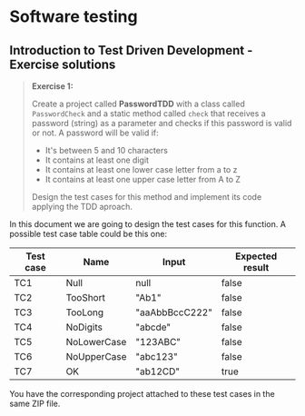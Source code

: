 # Software testing

## Introduction to Test Driven Development - Exercise solutions

> **Exercise 1:** 
> 
> Create a project called **PasswordTDD** with a class called `PasswordCheck` and a static method called `check` that receives a password (string) as a parameter and checks if this password is valid or not. A password will be valid if:
>
> * It's between 5 and 10 characters
> * It contains at least one digit
> * It contains at least one lower case letter from a to z
> * It contains at least one upper case letter from A to Z
> 
> Design the test cases for this method and implement its code applying the TDD aproach.

In this document we are going to design the test cases for this function. A possible test case table could be this one:

|Test case|Name|Input|Expected result|
|---|---|---|---|
|TC1|Null|null|false|
|TC2|TooShort|"Ab1"|false|
|TC3|TooLong|"aaAbbBccC222"|false|
|TC4|NoDigits|"abcde"|false|
|TC5|NoLowerCase|"123ABC"|false|
|TC6|NoUpperCase|"abc123"|false|
|TC7|OK|"ab12CD"|true|

You have the corresponding project attached to these test cases in the same ZIP file.